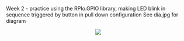 Week 2 - practice using the RPIo.GPIO library, making LED blink in sequence triggered by button in pull down configuration
See dia.jpg for diagram
<p align="center"> 
<img src="https://i.imgur.com/aAuQLsl.gif">
</p>

